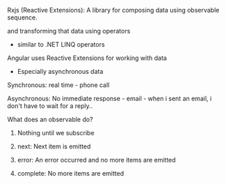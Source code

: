 Rxjs (Reactive Extensions):
A library for composing data using observable sequence.

and transforming that data using operators
  - similar to .NET LINQ operators

Angular uses Reactive Extensions for working with data
  - Especially asynchronous data

  Synchronous: real time -  phone call 

  Asynchronous: No immediate response - email - when i sent an email, i don't have to wait for a reply..


  What does an observable do?

  1. Nothing until we subscribe

  2. next: Next item is emitted

  3. error: An error occurred and no more items are emitted

  4. complete: No more items are emitted
